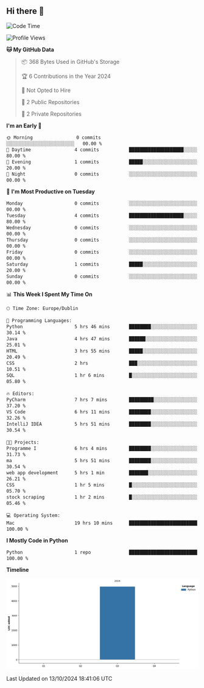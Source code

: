## Hi there 👋

<!--START_SECTION:waka-->
![Code Time](http://img.shields.io/badge/Code%20Time-58%20hrs%2019%20mins-blue)

![Profile Views](http://img.shields.io/badge/Profile%20Views-27-blue)

**🐱 My GitHub Data** 

> 📦 368 Bytes Used in GitHub's Storage 
 > 
> 🏆 6 Contributions in the Year 2024
 > 
> 🚫 Not Opted to Hire
 > 
> 📜 2 Public Repositories 
 > 
> 🔑 2 Private Repositories 
 > 
**I'm an Early 🐤** 

```text
🌞 Morning                0 commits           ░░░░░░░░░░░░░░░░░░░░░░░░░   00.00 % 
🌆 Daytime                4 commits           ████████████████████░░░░░   80.00 % 
🌃 Evening                1 commits           █████░░░░░░░░░░░░░░░░░░░░   20.00 % 
🌙 Night                  0 commits           ░░░░░░░░░░░░░░░░░░░░░░░░░   00.00 % 
```
📅 **I'm Most Productive on Tuesday** 

```text
Monday                   0 commits           ░░░░░░░░░░░░░░░░░░░░░░░░░   00.00 % 
Tuesday                  4 commits           ████████████████████░░░░░   80.00 % 
Wednesday                0 commits           ░░░░░░░░░░░░░░░░░░░░░░░░░   00.00 % 
Thursday                 0 commits           ░░░░░░░░░░░░░░░░░░░░░░░░░   00.00 % 
Friday                   0 commits           ░░░░░░░░░░░░░░░░░░░░░░░░░   00.00 % 
Saturday                 1 commits           █████░░░░░░░░░░░░░░░░░░░░   20.00 % 
Sunday                   0 commits           ░░░░░░░░░░░░░░░░░░░░░░░░░   00.00 % 
```


📊 **This Week I Spent My Time On** 

```text
🕑︎ Time Zone: Europe/Dublin

💬 Programming Languages: 
Python                   5 hrs 46 mins       ████████░░░░░░░░░░░░░░░░░   30.14 % 
Java                     4 hrs 47 mins       ██████░░░░░░░░░░░░░░░░░░░   25.01 % 
HTML                     3 hrs 55 mins       █████░░░░░░░░░░░░░░░░░░░░   20.49 % 
CSS                      2 hrs               ███░░░░░░░░░░░░░░░░░░░░░░   10.51 % 
SQL                      1 hr 6 mins         █░░░░░░░░░░░░░░░░░░░░░░░░   05.80 % 

🔥 Editors: 
PyCharm                  7 hrs 7 mins        █████████░░░░░░░░░░░░░░░░   37.20 % 
VS Code                  6 hrs 11 mins       ████████░░░░░░░░░░░░░░░░░   32.26 % 
IntelliJ IDEA            5 hrs 51 mins       ████████░░░░░░░░░░░░░░░░░   30.54 % 

🐱‍💻 Projects: 
Programme I              6 hrs 4 mins        ████████░░░░░░░░░░░░░░░░░   31.73 % 
ma                       5 hrs 51 mins       ████████░░░░░░░░░░░░░░░░░   30.54 % 
web app development      5 hrs 1 min         ███████░░░░░░░░░░░░░░░░░░   26.21 % 
CSS                      1 hr 5 mins         █░░░░░░░░░░░░░░░░░░░░░░░░   05.70 % 
stock scraping           1 hr 2 mins         █░░░░░░░░░░░░░░░░░░░░░░░░   05.46 % 

💻 Operating System: 
Mac                      19 hrs 10 mins      █████████████████████████   100.00 % 
```

**I Mostly Code in Python** 

```text
Python                   1 repo              █████████████████████████   100.00 % 
```



**Timeline**

![Lines of Code chart](https://raw.githubusercontent.com/RukawadeB/RukawadeB/main/assets/bar_graph.png)


 Last Updated on 13/10/2024 18:41:06 UTC
<!--END_SECTION:waka-->
